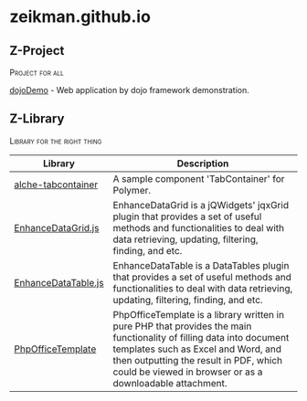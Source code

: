 # zeikman.github.io

## Z-Project

<span style="font-variant: small-caps;">Project for all</span>

[dojoDemo](https://github.com/zeikman/dojoDemo) - Web application by dojo framework demonstration.

## Z-Library

<span style="font-variant: small-caps;">Library for the right thing</span>

<table>
  <thead>
    <tr>
      <th>Library</th>
      <th>Description</th>
    </tr>
  </thead>
  <tbody>
    <tr>
      <td><a target="_blank" href="https://github.com/zeikman/alche-tabcontainer">alche-tabcontainer</a></td>
      <td>A sample component 'TabContainer' for Polymer.</td>
    </tr>
    <tr>
      <td><a target="_blank" href="https://github.com/zeikman/EnhanceDataGrid">EnhanceDataGrid.js</a></td>
      <td>EnhanceDataGrid is a jQWidgets' jqxGrid plugin that provides a set of useful methods and functionalities to deal with data retrieving, updating, filtering, finding, and etc.</td>
    </tr>
    <tr>
      <td><a target="_blank" href="https://github.com/zeikman/EnhanceDataTable">EnhanceDataTable.js</a></td>
      <td>EnhanceDataTable is a DataTables plugin that provides a set of useful methods and functionalities to deal with data retrieving, updating, filtering, finding, and etc.</td>
    </tr>
    <tr>
      <td><a target="_blank" href="https://github.com/zeikman/PhpOfficeTemplate">PhpOfficeTemplate</a></td>
      <td>PhpOfficeTemplate is a library written in pure PHP that provides the main functionality of filling data into document templates such as Excel and Word, and then outputting the result in PDF, which could be viewed in browser or as a downloadable attachment.</td>
    </tr>
  </tbody>
</table>